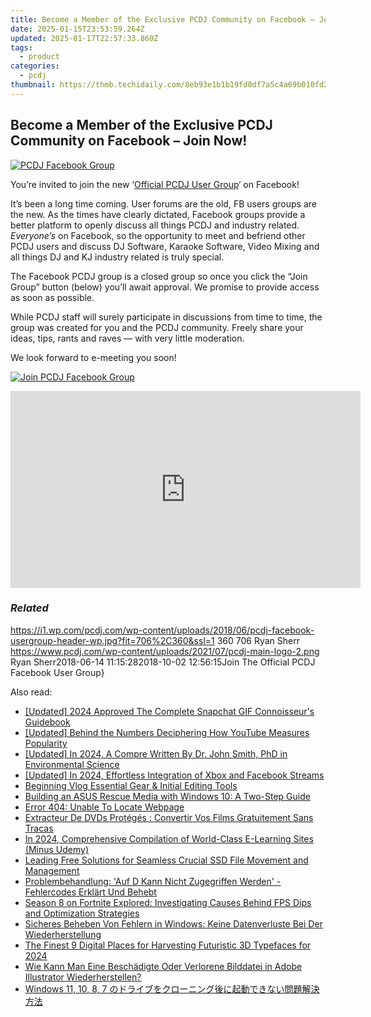 ```yaml
---
title: Become a Member of the Exclusive PCDJ Community on Facebook – Join Now!
date: 2025-01-15T23:53:59.264Z
updated: 2025-01-17T22:57:33.860Z
tags:
  - product
categories:
  - pcdj
thumbnail: https://thmb.techidaily.com/8eb93e1b1b19fd0df7a5c4a69b010fd291b98c2d5042e30f7996e1ded01bfda5.jpg
---
```


## Become a Member of the Exclusive PCDJ Community on Facebook – Join Now!

[![PCDJ Facebook Group](https://i1.wp.com/pcdj.com/wp-content/uploads/2018/06/pcdj-facebook-usergroup-header-wp.jpg?resize=706%2C321&ssl=1)](https://i1.wp.com/pcdj.com/wp-content/uploads/2018/06/pcdj-facebook-usergroup-header-wp.jpg?fit=706%2C360&ssl=1 "PCDJ Facebook Group")

You’re invited to join the new ‘[Official PCDJ User Group](https://www.facebook.com/groups/208451843303338/)‘ on Facebook!

It’s been a long time coming. User forums are the old, FB users groups are the new. As the times have clearly dictated, Facebook groups provide a better platform to openly discuss all things PCDJ and industry related. _Everyone’s_ on Facebook, so the opportunity to meet and befriend other PCDJ users and discuss DJ Software, Karaoke Software, Video Mixing and all things DJ and KJ industry related is truly special.

The Facebook PCDJ group is a closed group so once you click the “Join Group” button (below) you’ll await approval. We promise to provide access as soon as possible.

While PCDJ staff will surely participate in discussions from time to time, the group was created for you and the PCDJ community. Freely share your ideas, tips, rants and raves — with very little moderation.

We look forward to e-meeting you soon!

[![Join PCDJ Facebook Group](https://i1.wp.com/pcdj.com/wp-content/uploads/2018/06/facebook-usergroup-button.png?fit=300%2C300&ssl=1 "Join PCDJ Facebook Group")](https://www.facebook.com/groups/208451843303338/)

<!-- affiliate ads begin -->
<iframe width="560" height="315" src="https://www.youtube.com/embed/sn2STvYRVb8?si=Z-XhJJ1Mc-Em5Kqy" title="YouTube video player" frameborder="0" allow="accelerometer; autoplay; clipboard-write; encrypted-media; gyroscope; picture-in-picture; web-share" referrerpolicy="strict-origin-when-cross-origin" allowfullscreen></iframe>
<!-- affiliate ads end -->

### _Related_

https://i1.wp.com/pcdj.com/wp-content/uploads/2018/06/pcdj-facebook-usergroup-header-wp.jpg?fit=706%2C360&ssl=1 360 706 Ryan Sherr https://www.pcdj.com/wp-content/uploads/2021/07/pcdj-main-logo-2.png Ryan Sherr2018-06-14 11:15:282018-10-02 12:56:15Join The Official PCDJ Facebook User Group}

<ins class="adsbygoogle"
     style="display:block"
     data-ad-format="autorelaxed"
     data-ad-client="ca-pub-7571918770474297"
     data-ad-slot="1223367746"></ins>

<ins class="adsbygoogle"
     style="display:block"
     data-ad-client="ca-pub-7571918770474297"
     data-ad-slot="8358498916"
     data-ad-format="auto"
     data-full-width-responsive="true"></ins>

<span class="atpl-alsoreadstyle">Also read:</span>
<div><ul>
<li><a href="https://snapchat-videos.techidaily.com/updated-2024-approved-the-complete-snapchat-gif-connoisseurs-guidebook/"><u>[Updated] 2024 Approved The Complete Snapchat GIF Connoisseur's Guidebook</u></a></li>
<li><a href="https://youtube-lab.techidaily.com/ed-behind-the-numbers-deciphering-how-youtube-measures-popularity/"><u>[Updated] Behind the Numbers Deciphering How YouTube Measures Popularity</u></a></li>
<li><a href="https://facebook-video-share.techidaily.com/updated-in-2024-a-compre-written-by-dr-john-smith-phd-in-environmental-science/"><u>[Updated] In 2024, A Compre Written By Dr. John Smith, PhD in Environmental Science</u></a></li>
<li><a href="https://facebook-video-content.techidaily.com/updated-in-2024-effortless-integration-of-xbox-and-facebook-streams/"><u>[Updated] In 2024, Effortless Integration of Xbox and Facebook Streams</u></a></li>
<li><a href="https://extra-resources.techidaily.com/beginning-vlog-essential-gear-and-initial-editing-tools/"><u>Beginning Vlog Essential Gear & Initial Editing Tools</u></a></li>
<li><a href="https://discover-able.techidaily.com/building-an-asus-rescue-media-with-windows-10-a-two-step-guide/"><u>Building an ASUS Rescue Media with Windows 10: A Two-Step Guide</u></a></li>
<li><a href="https://discover-able.techidaily.com/error-404-unable-to-locate-webpage/"><u>Error 404: Unable To Locate Webpage</u></a></li>
<li><a href="https://some-knowledge.techidaily.com/extracteur-de-dvds-proteges-convertir-vos-films-gratuitement-sans-tracas/"><u>Extracteur De DVDs Protégés : Convertir Vos Films Gratuitement Sans Tracas</u></a></li>
<li><a href="https://digital-screen-recording.techidaily.com/in-2024-comprehensive-compilation-of-world-class-e-learning-sites-minus-udemy/"><u>In 2024, Comprehensive Compilation of World-Class E-Learning Sites (Minus Udemy)</u></a></li>
<li><a href="https://discover-able.techidaily.com/leading-free-solutions-for-seamless-crucial-ssd-file-movement-and-management/"><u>Leading Free Solutions for Seamless Crucial SSD File Movement and Management</u></a></li>
<li><a href="https://discover-able.techidaily.com/problembehandlung-auf-d-kann-nicht-zugegriffen-werden-fehlercodes-erklart-und-behebt/"><u>Problembehandlung: 'Auf D Kann Nicht Zugegriffen Werden' - Fehlercodes Erklärt Und Behebt</u></a></li>
<li><a href="https://win-blog.techidaily.com/season-8-on-fortnite-explored-investigating-causes-behind-fps-dips-and-optimization-strategies/"><u>Season 8 on Fortnite Explored: Investigating Causes Behind FPS Dips and Optimization Strategies</u></a></li>
<li><a href="https://discover-able.techidaily.com/sicheres-beheben-von-fehlern-in-windows-keine-datenverluste-bei-der-wiederherstellung/"><u>Sicheres Beheben Von Fehlern in Windows: Keine Datenverluste Bei Der Wiederherstellung</u></a></li>
<li><a href="https://fox-info.techidaily.com/the-finest-9-digital-places-for-harvesting-futuristic-3d-typefaces-for-2024/"><u>The Finest 9 Digital Places for Harvesting Futuristic 3D Typefaces for 2024</u></a></li>
<li><a href="https://discover-able.techidaily.com/wie-kann-man-eine-beschadigte-oder-verlorene-bilddatei-in-adobe-illustrator-wiederherstellen/"><u>Wie Kann Man Eine Beschädigte Oder Verlorene Bilddatei in Adobe Illustrator Wiederherstellen?</u></a></li>
<li><a href="https://discover-able.techidaily.com/1728499743322-windows-11-10-8-7/"><u>Windows 11, 10, 8, 7 のドライブをクローニング後に起動できない問題解決方法</u></a></li>
</ul></div>

